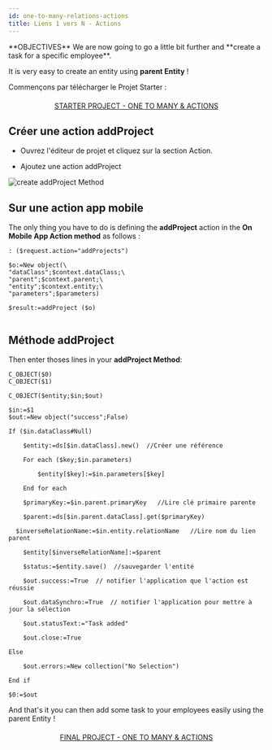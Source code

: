 ```yaml
---
id: one-to-many-relations-actions
title: Liens 1 vers N - Actions
---
```


<div class = "objectives">
**OBJECTIVES**
We are now going to go a little bit further and **create a task for a specific employee**.</div>

It is very easy to create an entity using **parent Entity** !

Commençons par télécharger le Projet Starter :

<div style="text-align: center; margin-top: 20px; margin-bottom: 20px">
  <p spaces-before="0">
    <a class="button"
href="https://github.com/4d-for-ios/tutorial-RelationsActions/archive/6c649733f5efd3c799e4e04c05a85e17eeadf7f0.zip">STARTER PROJECT - ONE TO MANY & ACTIONS</a>
  </p>
</div>

## Créer une action addProject

* Ouvrez l'éditeur de projet et cliquez sur la section Action.

* Ajoutez une action addProject

![create addProject Method](assets/en/relations/create-addProject-Method-4D-for-iOS-relation-parent-ID.png)


## Sur une action app mobile

The only thing you have to do is defining the **addProject** action in the **On Mobile App Action method** as follows :

```4d
: ($request.action="addProjects")

$o:=New object(\
"dataClass";$context.dataClass;\
"parent";$context.parent;\
"entity";$context.entity;\
"parameters";$parameters)

$result:=addProject ($o)


```

## Méthode addProject


Then enter thoses lines in your **addProject Method**:

```4d
C_OBJECT($0)
C_OBJECT($1)

C_OBJECT($entity;$in;$out)

$in:=$1
$out:=New object("success";False)

If ($in.dataClass#Null)

    $entity:=ds[$in.dataClass].new()  //Créer une référence

    For each ($key;$in.parameters)

        $entity[$key]:=$in.parameters[$key]

    End for each 

    $primaryKey:=$in.parent.primaryKey   //Lire clé primaire parente 

    $parent:=ds[$in.parent.dataClass].get($primaryKey)

  $inverseRelationName:=$in.entity.relationName   //Lire nom du lien parent

    $entity[$inverseRelationName]:=$parent

    $status:=$entity.save()  //sauvegarder l'entité

    $out.success:=True  // notifier l'application que l'action est réussie

    $out.dataSynchro:=True  // notifier l'application pour mettre à jour la sélection

    $out.statusText:="Task added"

    $out.close:=True

Else 

    $out.errors:=New collection("No Selection")

End if 

$0:=$out

```

And that's it you can then add some task to your employees easily using the parent Entity !

<div style="text-align: center; margin-top: 20px; margin-bottom: 20px">
  <p spaces-before="0">
    <a class="button"
href="https://github.com/4d-for-ios/tutorial-RelationsActions/releases/latest/download/tutorial-RelationsActions.zip">FINAL PROJECT - ONE TO MANY & ACTIONS</a>
  </p>
</div>
